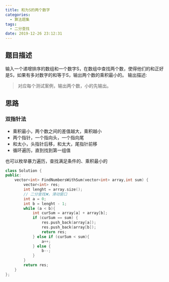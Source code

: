 ```yaml
---
title: 和为S的两个数字
categories:
  - 算法题集
tags:
  - 二分查找
date: 2019-12-26 23:12:31
---
```


## 题目描述
输入一个递增排序的数组和一个数字S，在数组中查找两个数，使得他们的和正好是S，如果有多对数字的和等于S，输出两个数的乘积最小的。
输出描述:
> 对应每个测试案例，输出两个数，小的先输出。

## 思路
### 双指针法
- 乘积最小，两个数之间的差值越大，乘积越小
- 两个指针，一个指向头，一个指向尾
- 和太小，头指针后移，和太大，尾指针前移
- 循环遍历，直到找到第一组值

也可以枚举暴力遍历，查找满足条件的、乘积最小的
```C++
class Solution {
public:
    vector<int> FindNumbersWithSum(vector<int> array,int sum) {
        vector<int> res;
        int lenght = array.size();
        // 二分查找❌，滑动窗口
        int a = 0;
        int b = lenght - 1;
        while (a < b){
            int curSum = array[a] + array[b];
            if (curSum == sum) {
                res.push_back(array[a]);
                res.push_back(array[b]);
                return res;
            } else if (curSum < sum){
                a++;
            } else {
                b--;
            }
        }
        return res;
    }
};
```